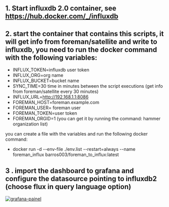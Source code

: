 ## 1. Start influxdb 2.0 container, see https://hub.docker.com/_/influxdb

## 2. start the container that contains this scripts, it will get info from foreman/satellite and write to influxdb, you need to run  the docker command with the following variables:

- INFLUX_TOKEN=influxdb user token  
- INFLUX_ORG=org name
- INFLUX_BUCKET=bucket name
- SYNC_TIME=30 time in minutes between the script executions (get info from foreman/satellite every 30 minutes)
- INFLUX_URL=http://192.168.1.1:8086
- FOREMAN_HOST=foreman.example.com
- FOREMAN_USER= foreman user
- FOREMAN_TOKEN=user token
- FOREMAN_ORGID=1 (you can get it by running the command: hammer organization list)

you can create a file with the variables and run the following docker command:

- docker run  -d  --env-file ./env.list --restart=always --name foreman_influx barros003/foreman_to_influx:latest

## 3 . import the dashboard to grafana and configure the datasource pointing to influxdb2 (choose flux in query language option)

<a href="https://ibb.co/Wcfjf3V"><img src="https://i.ibb.co/JzHgHd3/grafana-painel.jpg" alt="grafana-painel" border="0" /></a>
